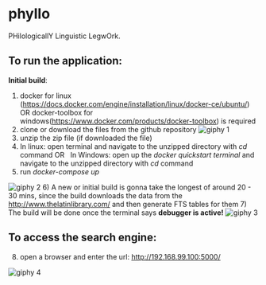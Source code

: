 # phyllo
PHilologicallY Linguistic LegwOrk. 

## To run the application:

__Initial build__:
1) docker for linux (https://docs.docker.com/engine/installation/linux/docker-ce/ubuntu/) OR docker-toolbox for windows(https://www.docker.com/products/docker-toolbox) is required
2) clone or download the files from the github repository
![giphy 1](https://user-images.githubusercontent.com/22301958/29801507-95345a9a-8c35-11e7-8f58-e87db341ad66.gif)
3) unzip the zip file (if downloaded the file)
4) In linux: open terminal and navigate to the unzipped directory with _cd_ command OR
   In Windows: open up the _docker quickstart terminal_ and navigate to the unzipped directory with _cd_ command
5) run _docker-compose up_

![giphy 2](https://user-images.githubusercontent.com/22301958/29801558-db012f6c-8c35-11e7-8e3f-b4ef46c94145.gif)
6) A new or initial build is gonna take the longest of around 20 - 30 mins, since the build downloads the data from the http://www.thelatinlibrary.com/ and then generate FTS tables for them
7) The build will be done once the terminal says __debugger is active!__
![giphy 3](https://user-images.githubusercontent.com/22301958/29801720-c4fef3ce-8c36-11e7-91db-ae42c0889bf0.gif)

## To access the search engine:

8) open a browser and enter the url: http://192.168.99.100:5000/

![giphy 4](https://user-images.githubusercontent.com/22301958/29802172-5289c988-8c39-11e7-985d-7823ba5134d8.gif)





